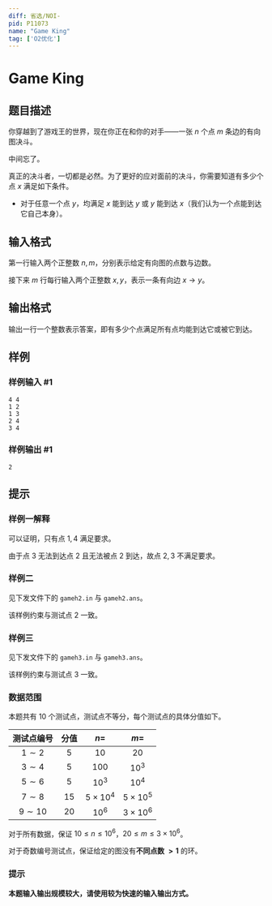 ```yaml
---
diff: 省选/NOI-
pid: P11073
name: "Game King"
tag: ['O2优化']
---
```

# Game King
## 题目描述

你穿越到了游戏王的世界，现在你正在和你的对手——一张 $n$ 个点 $m$ 条边的有向图决斗。

中间忘了。

真正的决斗者，一切都是必然。为了更好的应对面前的决斗，你需要知道有多少个点 $x$ 满足如下条件。

- 对于任意一个点 $y$，均满足 $x$ 能到达 $y$ 或 $y$ 能到达 $x$（我们认为一个点能到达它自己本身）。
## 输入格式

第一行输入两个正整数 $n,m$，分别表示给定有向图的点数与边数。

接下来 $m$ 行每行输入两个正整数 $x,y$，表示一条有向边 $x\to y$。
## 输出格式

输出一行一个整数表示答案，即有多少个点满足所有点均能到达它或被它到达。
## 样例

### 样例输入 #1
```
4 4
1 2
1 3
2 4
3 4
```
### 样例输出 #1
```
2
```
## 提示

### 样例一解释

可以证明，只有点 $1,4$ 满足要求。

由于点 $3$ 无法到达点 $2$ 且无法被点 $2$ 到达，故点 $2,3$ 不满足要求。

### 样例二

见下发文件下的 `gameh2.in` 与 `gameh2.ans`。

该样例约束与测试点 $2$ 一致。

### 样例三

见下发文件下的 `gameh3.in` 与 `gameh3.ans`。

该样例约束与测试点 $3$ 一致。

### 数据范围

本题共有 $10$ 个测试点，测试点不等分，每个测试点的具体分值如下。

|测试点编号|分值|$n=$|$m=$|
|:-:|:-:|:-:|:-:|
|$1\sim 2$|$5$|$10$|$20$|
|$3\sim 4$|$5$|$100$|$10^3$|
|$5\sim 6$|$5$|$10^3$|$10^4$|
|$7\sim 8$|$15$|$5\times 10^4$|$5\times 10^5$|
|$9\sim 10$|$20$|$10^6$|$3\times 10^6$|

对于所有数据，保证 $10\le n\le 10^6$，$20\le m\le 3\times 10^6$。

对于奇数编号测试点，保证给定的图没有**不同点数 $\mathbf{>1}$** 的环。

### 提示

**本题输入输出规模较大，请使用较为快速的输入输出方式。**
